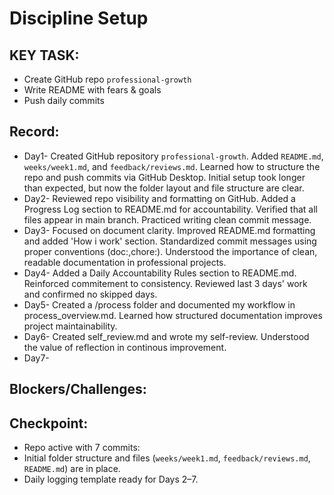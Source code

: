 # Discipline Setup

## KEY TASK:
* Create GitHub repo `professional-growth`
* Write README with fears & goals
* Push daily commits

## Record:
- Day1- Created GitHub repository `professional-growth`. Added `README.md`, `weeks/week1.md`, and `feedback/reviews.md`. Learned how to structure the repo and push commits via GitHub Desktop. Initial setup took longer than expected, but now the folder layout and file structure are clear.
- Day2- Reviewed repo visibility and formatting on GitHub. Added a Progress Log section to README.md for accountability. Verified that all files appear in main branch. Practiced writing clean commit message.
- Day3- Focused on document clarity. Improved README.md formatting and added 'How i work' section. Standardized commit messages using proper conventions (doc:,chore:). Understood the importance of clean, readable documentation in professional projects.
- Day4- Added a Daily Accountability Rules section to README.md. Reinforced commitement to consistency. Reviewed last 3 days' work and confirmed no skipped days.
- Day5- Created a /process folder and documented my workflow in process_overview.md. Learned how structured documentation improves project maintainability.
- Day6- Created self_review.md and wrote my self-review. Understood the value of reflection in continous improvement.
- Day7-

## Blockers/Challenges:

## Checkpoint:
- Repo active with 7 commits:
- Initial folder structure and files (`weeks/week1.md`, `feedback/reviews.md`, `README.md`) are in place.
- Daily logging template ready for Days 2–7.
